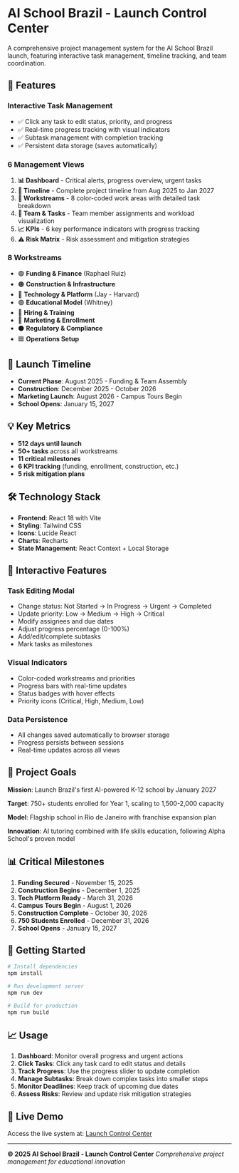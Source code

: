 # AI School Brazil - Launch Control Center

A comprehensive project management system for the AI School Brazil launch, featuring interactive task management, timeline tracking, and team coordination.

## 🎯 Features

### **Interactive Task Management**
- ✅ Click any task to edit status, priority, and progress
- ✅ Real-time progress tracking with visual indicators
- ✅ Subtask management with completion tracking
- ✅ Persistent data storage (saves automatically)

### **6 Management Views**
1. **📊 Dashboard** - Critical alerts, progress overview, urgent tasks
2. **📅 Timeline** - Complete project timeline from Aug 2025 to Jan 2027
3. **🎯 Workstreams** - 8 color-coded work areas with detailed task breakdown
4. **👥 Team & Tasks** - Team member assignments and workload visualization
5. **📈 KPIs** - 6 key performance indicators with progress tracking
6. **⚠️ Risk Matrix** - Risk assessment and mitigation strategies

### **8 Workstreams**
- 🟢 **Funding & Finance** (Raphael Ruiz)
- 🟠 **Construction & Infrastructure**
- 🔵 **Technology & Platform** (Jay - Harvard)
- 🟣 **Educational Model** (Whitney)
- 🌸 **Hiring & Training**
- 🔴 **Marketing & Enrollment**
- ⚫ **Regulatory & Compliance**
- 🟦 **Operations Setup**

## 🚀 Launch Timeline

- **Current Phase**: August 2025 - Funding & Team Assembly
- **Construction**: December 2025 - October 2026
- **Marketing Launch**: August 2026 - Campus Tours Begin
- **School Opens**: January 15, 2027

## 💡 Key Metrics

- **512 days until launch**
- **50+ tasks** across all workstreams
- **11 critical milestones**
- **6 KPI tracking** (funding, enrollment, construction, etc.)
- **5 risk mitigation plans**

## 🛠️ Technology Stack

- **Frontend**: React 18 with Vite
- **Styling**: Tailwind CSS
- **Icons**: Lucide React
- **Charts**: Recharts
- **State Management**: React Context + Local Storage

## 🎨 Interactive Features

### **Task Editing Modal**
- Change status: Not Started → In Progress → Urgent → Completed
- Update priority: Low → Medium → High → Critical
- Modify assignees and due dates
- Adjust progress percentage (0-100%)
- Add/edit/complete subtasks
- Mark tasks as milestones

### **Visual Indicators**
- Color-coded workstreams and priorities
- Progress bars with real-time updates
- Status badges with hover effects
- Priority icons (Critical, High, Medium, Low)

### **Data Persistence**
- All changes saved automatically to browser storage
- Progress persists between sessions
- Real-time updates across all views

## 🎯 Project Goals

**Mission**: Launch Brazil's first AI-powered K-12 school by January 2027

**Target**: 750+ students enrolled for Year 1, scaling to 1,500-2,000 capacity

**Model**: Flagship school in Rio de Janeiro with franchise expansion plan

**Innovation**: AI tutoring combined with life skills education, following Alpha School's proven model

## 📊 Critical Milestones

1. **Funding Secured** - November 15, 2025
2. **Construction Begins** - December 1, 2025
3. **Tech Platform Ready** - March 31, 2026
4. **Campus Tours Begin** - August 1, 2026
5. **Construction Complete** - October 30, 2026
6. **750 Students Enrolled** - December 31, 2026
7. **School Opens** - January 15, 2027

## 🔧 Getting Started

```bash
# Install dependencies
npm install

# Run development server
npm run dev

# Build for production
npm run build
```

## 📈 Usage

1. **Dashboard**: Monitor overall progress and urgent actions
2. **Click Tasks**: Click any task card to edit status and details
3. **Track Progress**: Use the progress slider to update completion
4. **Manage Subtasks**: Break down complex tasks into smaller steps
5. **Monitor Deadlines**: Keep track of upcoming due dates
6. **Assess Risks**: Review and update risk mitigation strategies

## 🎉 Live Demo

Access the live system at: [Launch Control Center](https://ai-school-launch-control.vercel.app)

---

**© 2025 AI School Brazil - Launch Control Center**
*Comprehensive project management for educational innovation*